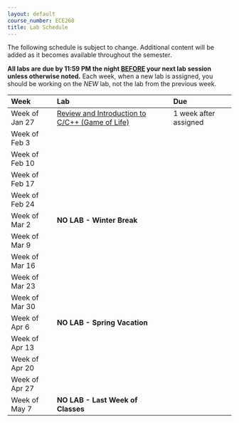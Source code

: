 ```yaml
---
layout: default
course_number: ECE260
title: Lab Schedule
---
```


The following schedule is subject to change.
Additional content will be added as it becomes available throughout the semester.<br>

<b>All labs are due by 11:59 PM the night <u>BEFORE</u> your next lab session unless otherwise noted.</b>
Each week, when a new lab is assigned, you should be working on the *NEW* lab, not the lab from the previous week.


**Week**       | **Lab**                                                                |  **Due**                                                                                                                   
:--------------|:-----------------------------------------------------------------------|:--------------------------    
Week of Jan 27 |  [Review and Introduction to C/C++ (Game of Life)](labs/lab01.html)    |  1 week after assigned
Week of Feb 3  |  |
Week of Feb 10 |  |
Week of Feb 17 |  |
Week of Feb 24 |  |
Week of Mar 2  |  **NO LAB - Winter Break**                                             |
Week of Mar 9  |  |
Week of Mar 16 |  |
Week of Mar 23 |  |
Week of Mar 30 |  |
Week of Apr 6  |  **NO LAB - Spring Vacation**                                          |
Week of Apr 13 |  |
Week of Apr 20 |  |
Week of Apr 27 |  |
Week of May 7  |  **NO LAB - Last Week of Classes**                                     |


<!-- Week of Feb 3  |  [Computer Architecture](labs/lab02.html)                              |  1 week after assigned -->
<!-- Week of Feb 10 |  [Intro to MIPS Assembly](labs/lab03.html)                             |  1 week after assigned -->
<!-- Week of Feb 17 |  [Branching and Conditional Assembly](labs/lab04.html)                 |  1 week after assigned -->
<!-- Week of Feb 24 |  (continued from previous week on account of snow                      | -->
<!-- Week of Mar 2  |  **NO LAB - Winter Break**                                             | -->
<!-- Week of Mar 9  |  [MIPS Procedures](labs/lab05.html)                                    |  1 week after assigned -->
<!-- Week of Mar 16 |  [More MIPS Procedures](labs/lab06.html)                               |  2 weeks after assigned -->
<!-- Week of Mar 23 |  (continue work on Lab06)                                              |  -->
<!-- Week of Mar 30 |  [Introduction to Floating-Point Operations](labs/lab07.html)          |  1 week after assigned -->
<!-- Week of Apr 6  |  **NO LAB - Spring Vacation**                                          | -->
<!-- Week of Apr 13 |  [More Fun with Floats](labs/lab08.html)                               |  1 weeks after assigned -->
<!-- Week of Apr 20 |  [Introduction to ARM Assembly](labs/lab09.html)                       |  1 week after assigned -->
<!-- Week of Apr 27 |  [Loop and Function Optimization](labs/lab10.html)                     |  1 week after assigned -->
<!-- Week of May 7  |  **NO LAB - Last Week of Classes**                                     | -->
